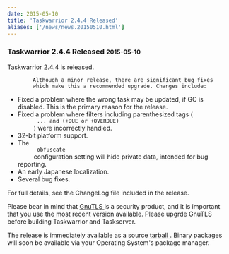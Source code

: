 ```yaml
---
date: 2015-05-10
title: 'Taskwarrior 2.4.4 Released'
aliases: ['/news/news.20150510.html']
---
```

<div class="col-md-8 main">
 <div class="row">
  <h3>
   Taskwarrior 2.4.4 Released
   <small>
    2015-05-10
   </small>
  </h3>
  <p>
   Taskwarrior 2.4.4 is released.

            Although a minor release, there are significant bug fixes
            which make this a recommended upgrade. Changes include:
  </p>
  <p>
   <ul>
    <li>
     Fixed a problem where the wrong task may be updated, if GC is disabled. This is the primary reason for the release.
    </li>
    <li>
     Fixed a problem where filters including parenthesized tags (
     <code>
      ... and (+DUE or +OVERDUE)
     </code>
     ) were incorrectly handled.
    </li>
    <li>
     32-bit platform support.
    </li>
    <li>
     The
     <code>
      obfuscate
     </code>
     configuration setting will hide private data, intended for bug reporting.
    </li>
    <li>
     An early Japanese localization.
    </li>
    <li>
     Several bug fixes.
    </li>
   </ul>
   For full details, see the ChangeLog file included in the release.
  </p>
  <p>
   Please bear in mind that
   <a href="http://gnutls.org/">
    GnuTLS
   </a>
   is a security product, and it is important that you use the most
            recent version available.  Please upgrde GnuTLS before building
            Taskwarrior and Taskserver.
  </p>
  <p>
   The release is immediately available as a source
   <a href="/download?pk_campaign=twitter&amp;pk_kwd=task-2.4.4">
    tarball
   </a>
   .
            Binary packages will soon be available via your Operating System's
            package manager.
  </p>
  <br/>
  <br/>
 </div>
</div>

